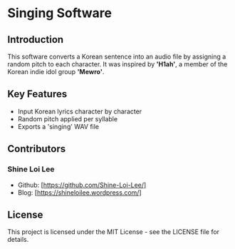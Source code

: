 # Singing Software

## Introduction
This software converts a Korean sentence into an audio file by assigning a random pitch to each character. It was inspired by **'H1ah'**, a member of the Korean indie idol group **'Mewro'**.

## Key Features
- Input Korean lyrics character by character
- Random pitch applied per syllable
- Exports a 'singing' WAV file

## Contributors
### Shine Loi Lee
- Github: [https://github.com/Shine-Loi-Lee/]
- Blog: [https://shineloilee.wordpress.com/]

## License
This project is licensed under the MIT License - see the LICENSE file for details.
